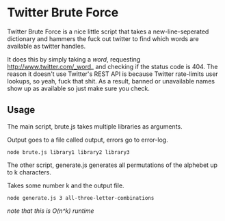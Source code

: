# Twitter Brute Force

Twitter Brute Force is a nice little script that takes a new-line-seperated dictionary and hammers the fuck out twitter to find which words are available as twitter handles.

It does this by simply taking a _word_, requesting http://www.twitter.com/_word_ and checking if the status code is 404. The reason it  doesn't use Twitter's REST API is because Twitter rate-limits user lookups, so yeah, fuck that shit. As a result, banned or unavailable names show up as available so just make sure you check.

## Usage

The main script, brute.js takes multiple libraries as arguments.

Output goes to a file called output, errors go to error-log.

```
node brute.js library1 library2 library3
```

The other script, generate.js generates all permutations of the alphebet up to k characters.

Takes some number k and the output file.

```
node generate.js 3 all-three-letter-combinations
```

_note that this is O(n^k) runtime_
